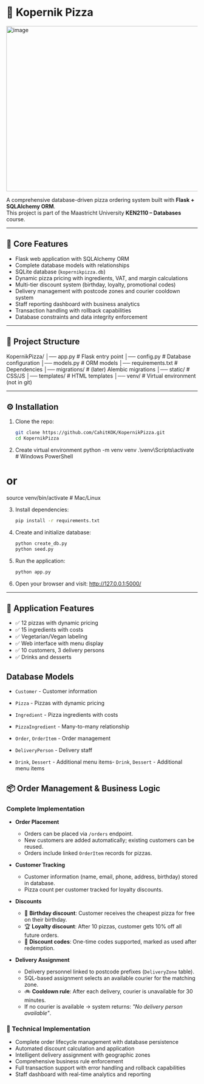 # 🍕 Kopernik Pizza
<img width="686" height="435" alt="image" src="https://github.com/user-attachments/assets/cb7fea2a-8353-4fa5-bdce-4a424a8c2249" />


A comprehensive database-driven pizza ordering system built with **Flask + SQLAlchemy ORM**.  
This project is part of the Maastricht University **KEN2110 – Databases** course.  

---

## 🚀 Core Features
- Flask web application with SQLAlchemy ORM
- Complete database models with relationships
- SQLite database (`kopernikpizza.db`)
- Dynamic pizza pricing with ingredients, VAT, and margin calculations
- Multi-tier discount system (birthday, loyalty, promotional codes)
- Delivery management with postcode zones and courier cooldown system
- Staff reporting dashboard with business analytics
- Transaction handling with rollback capabilities
- Database constraints and data integrity enforcement

---

## 📂 Project Structure
KopernikPizza/
│── app.py # Flask entry point
│── config.py # Database configuration
│── models.py # ORM models
│── requirements.txt # Dependencies
│── migrations/ # (later) Alembic migrations
│── static/ # CSS/JS
│── templates/ # HTML templates
│── venv/ # Virtual environment (not in git)


---

## ⚙️ Installation

1. Clone the repo:
   ```bash
   git clone https://github.com/CahitKOK/KopernikPizza.git
   cd KopernikPizza
2. Create virtual environment
   python -m venv venv
.\venv\Scripts\activate    # Windows PowerShell
# or
source venv/bin/activate   # Mac/Linux

3. Install dependencies:
   ```bash
   pip install -r requirements.txt
   ```

4. Create and initialize database:
   ```bash
   python create_db.py
   python seed.py
   ```

5. Run the application:
   ```bash
   python app.py
   ```

6. Open your browser and visit: http://127.0.0.1:5000/

---

## 🍕 Application Features
- ✅ 12 pizzas with dynamic pricing
- ✅ 15 ingredients with costs
- ✅ Vegetarian/Vegan labeling
- ✅ Web interface with menu display
- ✅ 10 customers, 3 delivery persons
- ✅ Drinks and desserts

## Database Models
- `Customer` - Customer information
- `Pizza` - Pizzas with dynamic pricing
- `Ingredient` - Pizza ingredients with costs
- `PizzaIngredient` - Many-to-many relationship
- `Order`, `OrderItem` - Order management
- `DeliveryPerson` - Delivery staff

- `Drink`, `Dessert` - Additional menu items- `Drink`, `Dessert` - Additional menu items

## 📦 Order Management & Business Logic

### Complete Implementation
- **Order Placement**
  - Orders can be placed via `/orders` endpoint.
  - New customers are added automatically; existing customers can be reused.
  - Orders include linked `OrderItem` records for pizzas.

- **Customer Tracking**
  - Customer information (name, email, phone, address, birthday) stored in database.
  - Pizza count per customer tracked for loyalty discounts.

- **Discounts**
  - 🎂 **Birthday discount**: Customer receives the cheapest pizza for free on their birthday.
  - 🏆 **Loyalty discount**: After 10 pizzas, customer gets 10% off all future orders.
  - 💸 **Discount codes**: One-time codes supported, marked as used after redemption.

- **Delivery Assignment**
  - Delivery personnel linked to postcode prefixes (`DeliveryZone` table).
  - SQL-based assignment selects an available courier for the matching zone.
  - 🚲 **Cooldown rule**: After each delivery, courier is unavailable for 30 minutes.
  - If no courier is available → system returns: *"No delivery person available"*.

### 🎯 Technical Implementation
- Complete order lifecycle management with database persistence
- Automated discount calculation and application
- Intelligent delivery assignment with geographic zones
- Comprehensive business rule enforcement
- Full transaction support with error handling and rollback capabilities
- Staff dashboard with real-time analytics and reporting